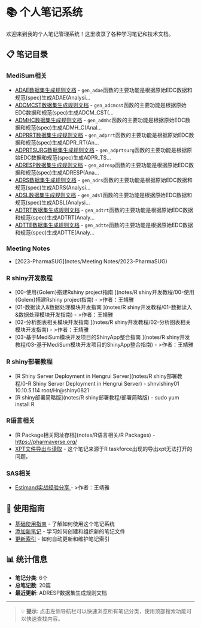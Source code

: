 # 📚 个人笔记系统

欢迎来到我的个人笔记管理系统！这里收录了各种学习笔记和技术文档。

## 📋 笔记目录

### MediSum相关
- [ADAE数据集生成规则文档](notes/MediSum相关/02-ADAE生成规则) - `gen_adae`函数的主要功能是根据原始EDC数据和规范(spec)生成ADAE(Analysi...
- [ADCMCST数据集生成规则文档](notes/MediSum相关/04-ADCMCST生成规则) - `gen_adcmcst`函数的主要功能是根据原始EDC数据和规范(spec)生成ADCM_CST(...
- [ADMHC数据集生成规则文档](notes/MediSum相关/03-ADMHC生成规则) - `gen_admhc`函数的主要功能是根据原始EDC数据和规范(spec)生成ADMH_C(Anal...
- [ADPRRT数据集生成规则文档](notes/MediSum相关/05-ADPRRT生成规则) - `gen_adprrt`函数的主要功能是根据原始EDC数据和规范(spec)生成ADPR_RT(An...
- [ADPRTSURG数据集生成规则文档](notes/MediSum相关/05-ADPRTSURG生成规则) - `gen_adprtsurg`函数的主要功能是根据原始EDC数据和规范(spec)生成ADPR_TS...
- [ADRESP数据集生成规则文档](notes/MediSum相关/08-ADRESP生成规则) - `gen_adresp`函数的主要功能是根据原始EDC数据和规范(spec)生成ADRESP(Ana...
- [ADRS数据集生成规则文档](notes/MediSum相关/07-ADRS生成规则) - `gen_adrs`函数的主要功能是根据原始EDC数据和规范(spec)生成ADRS(Analysi...
- [ADSL数据集生成规则文档](notes/MediSum相关/01-ADSL生成规则) - `gen_adsl`函数的主要功能是根据原始EDC数据和规范(spec)生成ADSL(Analysi...
- [ADTRT数据集生成规则文档](notes/MediSum相关/06-ADTRT生成规则) - `gen_adtrt`函数的主要功能是根据原始EDC数据和规范(spec)生成ADTRT(Analy...
- [ADTTE数据集生成规则文档](notes/MediSum相关/09-ADTTE生成规则) - `gen_adtte`函数的主要功能是根据原始EDC数据和规范(spec)生成ADTTE(Analy...

### Meeting Notes
- [2023-PharmaSUG](notes/Meeting Notes/2023-PharmaSUG)

### R shiny开发教程
- [00-使用{Golem}搭建Rshiny project指南 <!-- omit in toc -->](notes/R shiny开发教程/00-使用{Golem}搭建Rshiny project指南) - >作者：王靖雅 <br>
- [01-数据读入&数据处理模块开发指南 <!-- omit in toc -->](notes/R shiny开发教程/01-数据读入&数据处理模块开发指南) - >作者：王靖雅 <br>
- [02-分析图表相关模块开发指南 <!-- omit in toc -->](notes/R shiny开发教程/02-分析图表相关模块开发指南) - >作者：王靖雅 <br>
- [03-基于MediSum模块开发项目的ShinyApp整合指南 <!-- omit in toc -->](notes/R shiny开发教程/03-基于MediSum模块开发项目的ShinyApp整合指南) - >作者：王靖雅 <br>

### R shiny部署教程
- [R Shiny Server Deployment in Hengrui Server](notes/R shiny部署教程/0-R Shiny Server Deployment in Hengrui Server) - shnvlshiny01	10.10.5.114	 root/Hr@shiny0821
- [R shiny部署简略版](notes/R shiny部署教程/部署简略版) - sudo yum install R

### R语言相关
- [R Package相关网址存档](notes/R语言相关/R Packages) - https://pharmaverse.org/
- [XPT文件导出与读取](notes/R语言相关/xpt-export-import) - 这个笔记来源于R taskforce出现的导出xpt无法打开的问题。

### SAS相关
- [Estimand实战经验分享 <!-- omit in toc -->](notes/SAS相关/Estimand实战经验分享) - >作者：王靖雅 <br>
## 🔧 使用指南

- [基础使用指南](guide/usage.md) - 了解如何使用这个笔记系统
- [添加新笔记](guide/add-notes.md) - 学习如何创建和组织新的笔记文件  
- [更新索引](guide/update-index.md) - 如何自动更新和维护笔记索引

## 📊 统计信息

- **笔记分类**: 6个
- **总笔记数**: 20篇
- **最近更新**: ADRESP数据集生成规则文档

---

> 💡 **提示**: 点击左侧导航栏可以快速浏览所有笔记分类，使用顶部搜索功能可以快速查找内容。